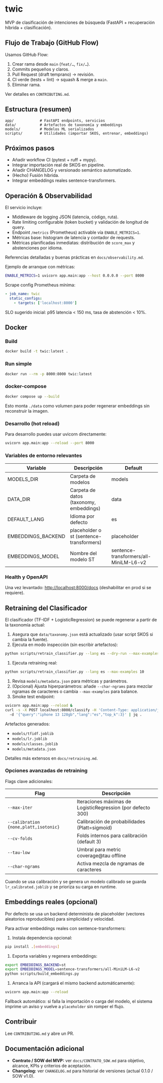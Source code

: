 # twic

MVP de clasificación de intenciones de búsqueda (FastAPI + recuperación híbrida + clasificación).

## Flujo de Trabajo (GitHub Flow)

Usamos GitHub Flow:

1. Crear rama desde `main` (`feat/…`, `fix/…`).
2. Commits pequeños y claros.
3. Pull Request (draft temprano) → revisión.
4. CI verde (tests + lint) → squash & merge a `main`.
5. Eliminar rama.

Ver detalles en `CONTRIBUTING.md`.

## Estructura (resumen)

```text
app/            # FastAPI endpoints, servicios
data/           # Artefactos de taxonomía y embeddings
models/         # Modelos ML serializados
scripts/        # Utilidades (importar SKOS, entrenar, embeddings)
```

## Próximos pasos

- Añadir workflow CI (pytest + ruff + mypy).
- Integrar importación real de SKOS en pipeline.
- Añadir CHANGELOG y versionado semántico automatizado.
- (Hecho) Fusión híbrida.
- Integrar embeddings reales sentence-transformers.

## Operación & Observabilidad

El servicio incluye:

- Middleware de logging JSON (latencia, código, ruta).
- Rate limiting configurable (token bucket) y validación de longitud de query.
- Endpoint `/metrics` (Prometheus) activable vía `ENABLE_METRICS=1`.
- Métricas base: histogram de latencia y contador de requests.
- Métricas planificadas inmediatas: distribución de `score_max` y abstenciones por idioma.

Referencias detalladas y buenas prácticas en `docs/observability.md`.

Ejemplo de arranque con métricas:

```bash
ENABLE_METRICS=1 uvicorn app.main:app --host 0.0.0.0 --port 8000
```

Scrape config Prometheus mínima:

```yaml
- job_name: twic
  static_configs:
    - targets: ['localhost:8000']
```

SLO sugerido inicial: p95 latencia < 150 ms, tasa de abstención < 10%.

## Docker

### Build

```bash
docker build -t twic:latest .
```

### Run simple

```bash
docker run --rm -p 8000:8000 twic:latest
```

### docker-compose

```bash
docker compose up --build
```

Esto monta `./data` como volumen para poder regenerar embeddings sin reconstruir la imagen.

### Desarrollo (hot reload)

Para desarrollo puedes usar uvicorn directamente:

```bash
uvicorn app.main:app --reload --port 8000
```

### Variables de entorno relevantes

| Variable | Descripción | Default |
|----------|-------------|---------|
| MODELS_DIR | Carpeta de modelos | models |
| DATA_DIR | Carpeta de datos (taxonomy, embeddings) | data |
| DEFAULT_LANG | Idioma por defecto | es |
| EMBEDDINGS_BACKEND | placeholder o st (sentence-transformers) | placeholder |
| EMBEDDINGS_MODEL | Nombre del modelo ST | sentence-transformers/all-MiniLM-L6-v2 |

### Health y OpenAPI

Una vez levantado: <http://localhost:8000/docs> (deshabilitar en prod si se requiere).

## Retraining del Clasificador

El clasificador (TF-IDF + LogisticRegression) se puede regenerar a partir de la taxonomía actual:

1. Asegura que `data/taxonomy.json` está actualizado (usar script SKOS si cambia la fuente).
1. Ejecuta en modo inspección (sin escribir artefactos):

```bash
python scripts/retrain_classifier.py --lang es --dry-run --max-examples 10
```

1. Ejecuta retraining real:

```bash
python scripts/retrain_classifier.py --lang es --max-examples 10
```

1. Revisa `models/metadata.json` para métricas y parámetros.
2. (Opcional) Ajusta hiperparámetros: añade `--char-ngrams` para mezclar ngramas de caracteres o cambia `--max-examples` para balance.
3. Smoke test endpoint:

```bash
uvicorn app.main:app --reload &
curl -s -X POST localhost:8000/classify -H 'Content-Type: application/json' \\
  -d '{"query":"iphone 13 128gb","lang":"es","top_k":3}' | jq .
```

Artefactos generados:

- `models/tfidf.joblib`
- `models/lr.joblib`
- `models/classes.joblib`
- `models/metadata.json`

Detalles más extensos en `docs/retraining.md`.

### Opciones avanzadas de retraining

Flags clave adicionales:

| Flag | Descripción |
|------|-------------|
| `--max-iter` | Iteraciones máximas de LogisticRegression (por defecto 300) |
| `--calibration {none,platt,isotonic}` | Calibración de probabilidades (Platt=sigmoid) |
| `--cv-folds` | Folds internos para calibración (default 3) |
| `--tau-low` | Umbral para metric coverage@tau offline |
| `--char-ngrams` | Activa mezcla de ngramas de caracteres |

Cuando se usa calibración y se genera un modelo calibrado se guarda `lr_calibrated.joblib` y se prioriza su carga en runtime.

## Embeddings reales (opcional)

Por defecto se usa un backend determinista de placeholder (vectores aleatorios reproducibles) para simplicidad y velocidad.

Para activar embeddings reales con sentence-transformers:

1. Instala dependencia opcional:

```bash
pip install .[embeddings]
```

1. Exporta variables y regenera embeddings:

```bash
export EMBEDDINGS_BACKEND=st
export EMBEDDINGS_MODEL=sentence-transformers/all-MiniLM-L6-v2
python scripts/build_embeddings.py
```

1. Arranca la API (cargará el mismo backend automáticamente):

```bash
uvicorn app.main:app --reload
```

Fallback automático: si falla la importación o carga del modelo, el sistema imprime un aviso y vuelve a `placeholder` sin romper el flujo.


## Contribuir

Lee `CONTRIBUTING.md` y abre un PR.

## Documentación adicional

- **Contrato / SOW del MVP:** ver `docs/CONTRATO_SOW.md` para objetivo, alcance, KPIs y criterios de aceptación.
- **Changelog:** ver `CHANGELOG.md` para historial de versiones (actual 0.1.0 / SOW v1.0).

